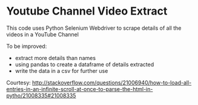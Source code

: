 # Youtube Channel Video Extract

This code uses Python Selenium Webdriver to scrape details of all the videos in a YouTube Channel

To be improved:
  * extract more details than names
  * using pandas to create a dataframe of details extracted
  * write the data in a csv for further use

Courtesy: http://stackoverflow.com/questions/21006940/how-to-load-all-entries-in-an-infinite-scroll-at-once-to-parse-the-html-in-pytho/21008335#21008335 
